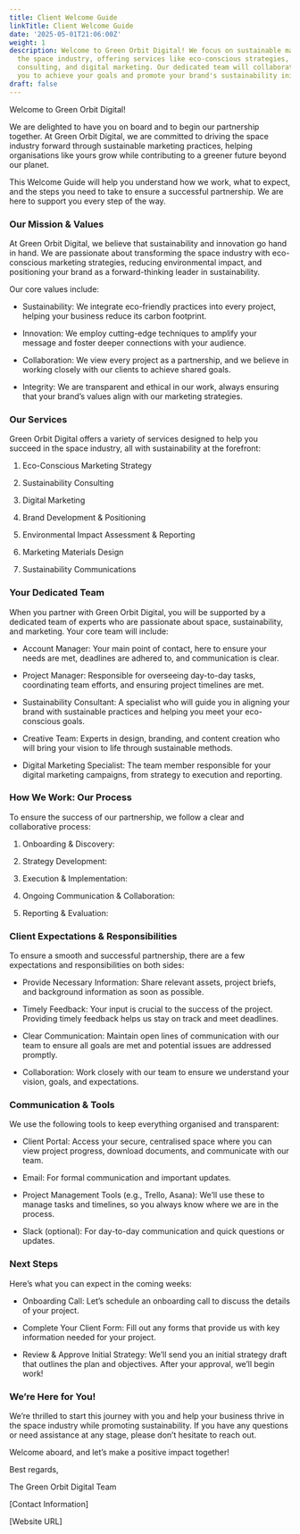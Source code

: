 ```yaml
---
title: Client Welcome Guide
linkTitle: Client Welcome Guide
date: '2025-05-01T21:06:00Z'
weight: 1
description: Welcome to Green Orbit Digital! We focus on sustainable marketing in
  the space industry, offering services like eco-conscious strategies, sustainability
  consulting, and digital marketing. Our dedicated team will collaborate closely with
  you to achieve your goals and promote your brand's sustainability initiatives.
draft: false
---
```



Welcome to Green Orbit Digital!

We are delighted to have you on board and to begin our partnership together. At Green Orbit Digital, we are committed to driving the space industry forward through sustainable marketing practices, helping organisations like yours grow while contributing to a greener future beyond our planet.

This Welcome Guide will help you understand how we work, what to expect, and the steps you need to take to ensure a successful partnership. We are here to support you every step of the way.

<!-- Unsupported block type: divider -->

### Our Mission & Values

At Green Orbit Digital, we believe that sustainability and innovation go hand in hand. We are passionate about transforming the space industry with eco-conscious marketing strategies, reducing environmental impact, and positioning your brand as a forward-thinking leader in sustainability.

Our core values include:

- Sustainability: We integrate eco-friendly practices into every project, helping your business reduce its carbon footprint.

- Innovation: We employ cutting-edge techniques to amplify your message and foster deeper connections with your audience.

- Collaboration: We view every project as a partnership, and we believe in working closely with our clients to achieve shared goals.

- Integrity: We are transparent and ethical in our work, always ensuring that your brand’s values align with our marketing strategies.

<!-- Unsupported block type: divider -->

### Our Services

Green Orbit Digital offers a variety of services designed to help you succeed in the space industry, all with sustainability at the forefront:

1. Eco-Conscious Marketing Strategy

1. Sustainability Consulting

1. Digital Marketing

1. Brand Development & Positioning

1. Environmental Impact Assessment & Reporting

1. Marketing Materials Design

1. Sustainability Communications

<!-- Unsupported block type: divider -->

### Your Dedicated Team

When you partner with Green Orbit Digital, you will be supported by a dedicated team of experts who are passionate about space, sustainability, and marketing. Your core team will include:

- Account Manager: Your main point of contact, here to ensure your needs are met, deadlines are adhered to, and communication is clear.

- Project Manager: Responsible for overseeing day-to-day tasks, coordinating team efforts, and ensuring project timelines are met.

- Sustainability Consultant: A specialist who will guide you in aligning your brand with sustainable practices and helping you meet your eco-conscious goals.

- Creative Team: Experts in design, branding, and content creation who will bring your vision to life through sustainable methods.

- Digital Marketing Specialist: The team member responsible for your digital marketing campaigns, from strategy to execution and reporting.

<!-- Unsupported block type: divider -->

### How We Work: Our Process

To ensure the success of our partnership, we follow a clear and collaborative process:

1. Onboarding & Discovery:

1. Strategy Development:

1. Execution & Implementation:

1. Ongoing Communication & Collaboration:

1. Reporting & Evaluation:

<!-- Unsupported block type: divider -->

### Client Expectations & Responsibilities

To ensure a smooth and successful partnership, there are a few expectations and responsibilities on both sides:

- Provide Necessary Information: Share relevant assets, project briefs, and background information as soon as possible.

- Timely Feedback: Your input is crucial to the success of the project. Providing timely feedback helps us stay on track and meet deadlines.

- Clear Communication: Maintain open lines of communication with our team to ensure all goals are met and potential issues are addressed promptly.

- Collaboration: Work closely with our team to ensure we understand your vision, goals, and expectations.

<!-- Unsupported block type: divider -->

### Communication & Tools

We use the following tools to keep everything organised and transparent:

- Client Portal: Access your secure, centralised space where you can view project progress, download documents, and communicate with our team.

- Email: For formal communication and important updates.

- Project Management Tools (e.g., Trello, Asana): We’ll use these to manage tasks and timelines, so you always know where we are in the process.

- Slack (optional): For day-to-day communication and quick questions or updates.

<!-- Unsupported block type: divider -->

### Next Steps

Here’s what you can expect in the coming weeks:

- Onboarding Call: Let’s schedule an onboarding call to discuss the details of your project.

- Complete Your Client Form: Fill out any forms that provide us with key information needed for your project.

- Review & Approve Initial Strategy: We’ll send you an initial strategy draft that outlines the plan and objectives. After your approval, we’ll begin work!

<!-- Unsupported block type: divider -->

### We’re Here for You!

We’re thrilled to start this journey with you and help your business thrive in the space industry while promoting sustainability. If you have any questions or need assistance at any stage, please don’t hesitate to reach out.

Welcome aboard, and let’s make a positive impact together!

Best regards,

The Green Orbit Digital Team

[Contact Information]

[Website URL]